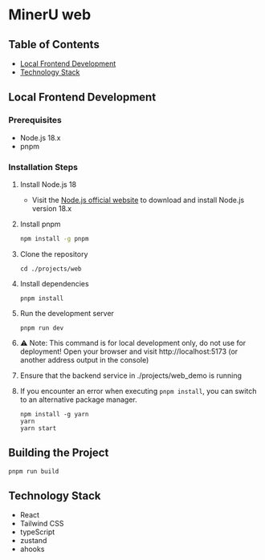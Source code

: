 # MinerU web

## Table of Contents
- [Local Frontend Development](#local-frontend-development)
- [Technology Stack](#technology-stack)

## Local Frontend Development

### Prerequisites
- Node.js 18.x
- pnpm

### Installation Steps

1. Install Node.js 18
   - Visit the [Node.js official website](https://nodejs.org/) to download and install Node.js version 18.x

2. Install pnpm
   ```bash
   npm install -g pnpm
3. Clone the repository
    ```git clone https://github.com/opendatalab/MinerU
    cd ./projects/web
    ```
4. Install dependencies
    ```
    pnpm install
    ```
5. Run the development server
    ```
    pnpm run dev
    ```
6. ⚠️ Note: This command is for local development only, do not use for deployment!
Open your browser and visit http://localhost:5173 (or another address output in the console)

7. Ensure that the backend service in ./projects/web_demo is running

8. If you encounter an error when executing `pnpm install`, you can switch to an alternative package manager.
   ```
   npm install -g yarn
   yarn
   yarn start
   ```


##  Building the Project
```
pnpm run build
```
## Technology Stack
- React
- Tailwind CSS
- typeScript
- zustand
- ahooks
